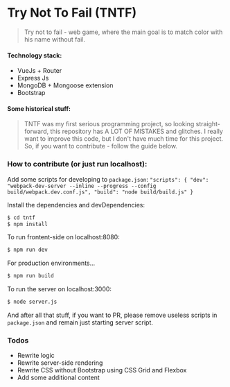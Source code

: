 # Try Not To Fail (TNTF)

> Try not to fail - web game, where the main goal is to match color with his name without fail.

#### Technology stack:
  - VueJs + Router
  - Express Js
  - MongoDB + Mongoose extension
  - Bootstrap

#### Some historical stuff:
> TNTF was my first serious programming project, so looking straight-forward, this 
> repository has  A LOT OF MISTAKES and glitches. I really want to improve this code,
> but I don't have much time for this project. So, if you want to contribute - follow
> the guide below.    

### How to contribute (or just run localhost): 
Add some scripts for developing to `package.json`:
    `"scripts": {
        "dev": "webpack-dev-server --inline --progress --config build/webpack.dev.conf.js",
    "build": "node build/build.js"
     }`

Install the dependencies and devDependencies:
```sh
$ cd tntf
$ npm install
```
To run frontent-side on localhost:8080:
```sh
$ npm run dev
```

For production environments...
```sh
$ npm run build
```

To run the server on localhost:3000:
```sh
$ node server.js
```

And after all that stuff, if you want to PR, please remove useless scripts in `package.json` and remain just starting server script.

### Todos

 - Rewrite logic
 - Rewrite server-side rendering
 - Rewrite CSS without Bootstrap using CSS Grid and Flexbox
 - Add some additional content